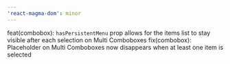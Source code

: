 ```yaml
---
'react-magma-dom': minor
---
```


feat(combobox): `hasPersistentMenu` prop allows for the items list to stay visible after each selection on Multi Comboboxes
fix(combobox): Placeholder on Multi Comboboxes now disappears when at least one item is selected
